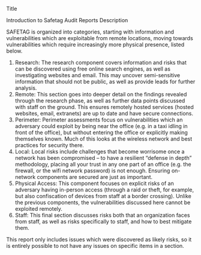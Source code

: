 
Title

Introduction to Safetag Audit Reports
Description

SAFETAG is organized into categories, starting with information and vulnerabilities which are exploitable from remote locations, moving towards vulnerabilities which require increasingly more physical presence, listed below.

1. Research: The research component covers information and risks that can be discovered using free online search engines, as well as investigating websites and email. This may uncover semi-sensitive information that should not be public, as well as provide leads for further analysis.
2. Remote: This section goes into deeper detail on the findings revealed through the research phase, as well as further data points discussed with staff on the ground. This ensures remotely hosted services (hosted websites, email, extranets) are up to date and have secure connections.
3. Perimeter: Perimeter assessments focus on vulnerabilities which an adversary could exploit by being near the office (e.g. in a taxi idling in front of the office), but without entering the office or explicitly making themselves known. Much of this looks at the wireless network and best practices for security there.
4. Local: Local risks include challenges that become worrisome once a network has been compromised – to have a resilient “defense in depth” methodology, placing all your trust in any one part of an office (e.g. the firewall, or the wifi network password) is not enough. Ensuring on-network components are secured are just as important.
5. Physical Access: This component focuses on explicit risks of an adversary having in-person access (through a raid or theft, for example, but also confiscation of devices from staff at a border crossing). Unlike the previous components, the vulnerabilities discussed here cannot be exploited remotely.
6. Staff: This final section discusses risks both that an organization faces from staff, as well as risks specifically to staff, and how to best mitigate them.

This report only includes issues which were discovered as likely risks, so it is entirely possible to not have any issues on specific items in a section.

